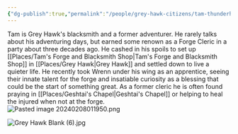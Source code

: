```yaml
---
{"dg-publish":true,"permalink":"/people/grey-hawk-citizens/tam-thunderhand/"}
---
```


Tam is Grey Hawk's blacksmith and a former adventurer.  He rarely talks about his adventuring days, but earned some renown as a Forge Cleric in a party about three decades ago.  He cashed in his spoils to set up [[Places/Tam's Forge and Blacksmith Shop\|Tam's Forge and Blacksmith Shop]] in [[Places/Grey Hawk\|Grey Hawk]] and settled down to live a quieter life.  He recently took Wrenn under his wing as an apprentice, seeing their innate talent for the forge and insatiable curiosity as a blessing that could be the start of something great.  As a former cleric he is often found praying in [[Places/Geshtai's Chapel\|Geshtai's Chapel]] or helping to heal the injured when not at the forge.  
![Pasted image 20240208011950.png](/img/user/Z_Attachments/Pasted%20image%2020240208011950.png)

![Grey Hawk Blank (6).jpg](/img/user/Z_Attachments/Grey%20Hawk%20Blank%20(6).jpg)